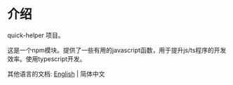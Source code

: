 # 介绍

quick-helper 项目。

这是一个npm模块。提供了一些有用的javascript函数，用于提升js/ts程序的开发效率。使用typescript开发。


其他语言的文档: [English](README.md) | 简体中文